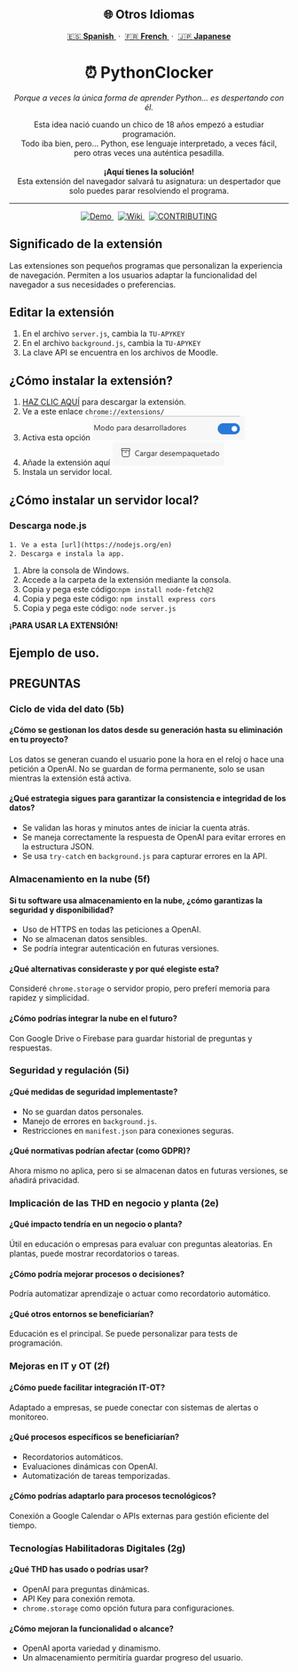 
<h2 align="center">🌐 Otros Idiomas</h2>

<p align="center">
  <a href="https://github.com/erneupa/PythonClocker/blob/main/Languages/Spanish/README.md">
    🇪🇸 <strong>Spanish</strong>
  </a> &nbsp;·&nbsp;
  <a href="https://github.com/erneupa/PythonClocker/blob/main/Languages/French/README.md">
    🇫🇷 <strong>French</strong>
  </a> &nbsp;·&nbsp;
  <a href="https://github.com/erneupa/PythonClocker/blob/main/Languages/Japanese/README.md">
    🇯🇵 <strong>Japanese</strong>
  </a>
</p>

<h1 align="center">⏰ PythonClocker</h1>

<p align="center">
  <em>Porque a veces la única forma de aprender Python... es despertando con él.</em>
</p>

<p align="center">
  Esta idea nació cuando un chico de 18 años empezó a estudiar programación.<br>
  Todo iba bien, pero... Python, ese lenguaje interpretado, a veces fácil,<br>
  pero otras veces una auténtica pesadilla.<br><br>
  <strong>¡Aquí tienes la solución!</strong><br>
  Esta extensión del navegador salvará tu asignatura: un despertador que solo puedes parar resolviendo el programa.
</p>

---

<p align="center">
  <a href="https://chromewebstore.google.com/detail/kobehbnioildglecmfabpelnjnemihpn?utm_source=item-share-cb">
    <img src="https://img.shields.io/badge/🚀 Demo-PythonClocker-blue?style=for-the-badge" alt="Demo">
  </a>
  &nbsp;
  <a href="https://github.com/erneupa/PythonClocker/wiki/Wiki%E2%80%90PythonClocker">
    <img src="https://img.shields.io/badge/📘 Wiki-Documentation-green?style=for-the-badge" alt="Wiki">
  </a>
  &nbsp;
  <a href="https://github.com/erneupa/PythonClocker/blob/main/CONTRIBUTING.md">
    <img src="https://img.shields.io/badge/📘 Contributing-Documentation-pink?style=for-the-badge" alt="CONTRIBUTING">
  </a>
</p>

## Significado de la extensión
Las extensiones son pequeños programas que personalizan la experiencia de navegación. Permiten a los usuarios adaptar la funcionalidad del navegador a sus necesidades o preferencias.

## Editar la extensión

1. En el archivo `server.js`, cambia la `TU-APYKEY`
2. En el archivo `background.js`, cambia la `TU-APYKEY`
3. La clave API se encuentra en los archivos de Moodle.

## ¿Cómo instalar la extensión?

1. [HAZ CLIC AQUÍ](https://github.com/erneupa/PythonClocker/tree/main/PythonClocker) para descargar la extensión.
2. Ve a este enlace `chrome://extensions/`
3. Activa esta opción ![1](https://github.com/erneupa/PythonClocker/blob/main/assets/1a.png)
4. Añade la extensión aquí ![2](https://github.com/erneupa/PythonClocker/blob/main/assets/2a.png)
5. Instala un servidor local.

## ¿Cómo instalar un servidor local?
### Descarga node.js
    1. Ve a esta [url](https://nodejs.org/en)
    2. Descarga e instala la app.
1. Abre la consola de Windows.
2. Accede a la carpeta de la extensión mediante la consola.
3. Copia y pega este código:```npm install node-fetch@2```
4. Copia y pega este código: ```npm install express cors```
5. Copia y pega este código: ```node server.js```

**¡PARA USAR LA EXTENSIÓN!**

## Ejemplo de uso.



## PREGUNTAS

### Ciclo de vida del dato (5b)

#### ¿Cómo se gestionan los datos desde su generación hasta su eliminación en tu proyecto?
Los datos se generan cuando el usuario pone la hora en el reloj o hace una petición a OpenAI. No se guardan de forma permanente, solo se usan mientras la extensión está activa.

#### ¿Qué estrategia sigues para garantizar la consistencia e integridad de los datos?
- Se validan las horas y minutos antes de iniciar la cuenta atrás.
- Se maneja correctamente la respuesta de OpenAI para evitar errores en la estructura JSON.
- Se usa `try-catch` en `background.js` para capturar errores en la API.

### Almacenamiento en la nube (5f)

#### Si tu software usa almacenamiento en la nube, ¿cómo garantizas la seguridad y disponibilidad?
- Uso de HTTPS en todas las peticiones a OpenAI.
- No se almacenan datos sensibles.
- Se podría integrar autenticación en futuras versiones.

#### ¿Qué alternativas consideraste y por qué elegiste esta?
Consideré `chrome.storage` o servidor propio, pero preferí memoria para rapidez y simplicidad.

#### ¿Cómo podrías integrar la nube en el futuro?
Con Google Drive o Firebase para guardar historial de preguntas y respuestas.

### Seguridad y regulación (5i)

#### ¿Qué medidas de seguridad implementaste?
- No se guardan datos personales.
- Manejo de errores en `background.js`.
- Restricciones en `manifest.json` para conexiones seguras.

#### ¿Qué normativas podrían afectar (como GDPR)?
Ahora mismo no aplica, pero si se almacenan datos en futuras versiones, se añadirá privacidad.

### Implicación de las THD en negocio y planta (2e)

#### ¿Qué impacto tendría en un negocio o planta?
Útil en educación o empresas para evaluar con preguntas aleatorias. En plantas, puede mostrar recordatorios o tareas.

#### ¿Cómo podría mejorar procesos o decisiones?
Podría automatizar aprendizaje o actuar como recordatorio automático.

#### ¿Qué otros entornos se beneficiarían?
Educación es el principal. Se puede personalizar para tests de programación.

### Mejoras en IT y OT (2f)

#### ¿Cómo puede facilitar integración IT-OT?
Adaptado a empresas, se puede conectar con sistemas de alertas o monitoreo.

#### ¿Qué procesos específicos se beneficiarían?
- Recordatorios automáticos.
- Evaluaciones dinámicas con OpenAI.
- Automatización de tareas temporizadas.

#### ¿Cómo podrías adaptarlo para procesos tecnológicos?
Conexión a Google Calendar o APIs externas para gestión eficiente del tiempo.

### Tecnologías Habilitadoras Digitales (2g)

#### ¿Qué THD has usado o podrías usar?
- OpenAI para preguntas dinámicas.
- API Key para conexión remota.
- `chrome.storage` como opción futura para configuraciones.

#### ¿Cómo mejoran la funcionalidad o alcance?
- OpenAI aporta variedad y dinamismo.
- Un almacenamiento permitiría guardar progreso del usuario.

